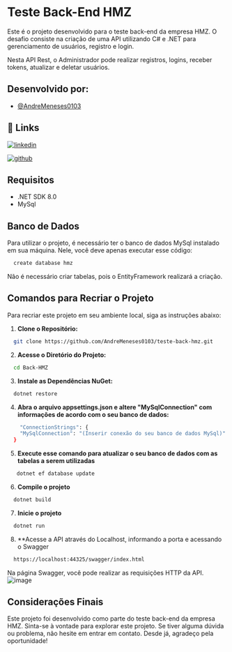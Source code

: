 # Teste Back-End HMZ

Este é o projeto desenvolvido para o teste back-end da empresa HMZ. O desafio consiste na criação de uma API utilizando C# e .NET para gerenciamento de usuários, registro e login.

Nesta API Rest, o Administrador pode realizar registros, logins, receber tokens, atualizar e deletar usuários.

## Desenvolvido por:

- [@AndreMeneses0103](https://github.com/AndreMeneses0103)

## 🔗 Links


[![linkedin](https://img.shields.io/badge/linkedin-0A66C2?style=for-the-badge&logo=linkedin&logoColor=white)](https://www.linkedin.com/in/andre-meneses-dev/)

[![github](https://img.shields.io/badge/github-181717?style=for-the-badge&logo=github&logoColor=white)](https://github.com/AndreMeneses0103)

  
## Requisitos

- .NET SDK 8.0
- MySql


## Banco de Dados

Para utilizar o projeto, é necessário ter o banco de dados MySql instalado em sua máquina. Nele, você deve apenas executar esse código:
```bash
  create database hmz
```
Não é necessário criar tabelas, pois o EntityFramework realizará a criação.

## Comandos para Recriar o Projeto

Para recriar este projeto em seu ambiente local, siga as instruções abaixo:

1. **Clone o Repositório:**
```bash
  git clone https://github.com/AndreMeneses0103/teste-back-hmz.git
```

2. **Acesse o Diretório do Projeto:**

```bash
  cd Back-HMZ
```

3. **Instale as Dependências NuGet:**
```bash
  dotnet restore
```

4. **Abra o arquivo appsettings.json e altere "MySqlConnection" com informações de acordo com o seu banco de dados:**
```bash
    "ConnectionStrings": {
    "MySqlConnection": "(Inserir conexão do seu banco de dados MySql)"
  }
```

5. **Execute esse comando para atualizar o seu banco de dados com as tabelas a serem utilizadas**
```bash
   dotnet ef database update
```

6. **Compile o projeto**
 ```bash
   dotnet build
```

7. **Inicie o projeto**
 ```bash
   dotnet run
```

8. **Acesse a API através do Localhost, informando a porta e acessando o Swagger
```bash
  https://localhost:44325/swagger/index.html
```

Na página Swagger, você pode realizar as requisições HTTP da API.
![image](https://github.com/AndreMeneses0103/teste-back-hmz/assets/89109574/6adb18cc-d45f-418a-96d1-f9498af2f649)


## Considerações Finais

Este projeto foi desenvolvido como parte do teste back-end da empresa HMZ. Sinta-se à vontade para explorar este projeto. Se tiver alguma dúvida ou problema, não hesite em entrar em contato. Desde já, agradeço pela oportunidade!
